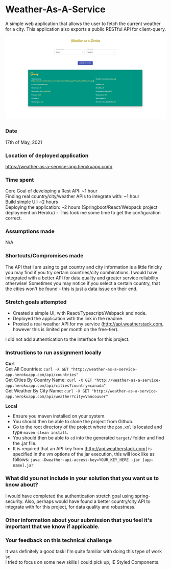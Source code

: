 # Weather-As-A-Service
A simple web application that allows the user to fetch the current weather for a city. This application also exports a public RESTful API for client-query.

![Application Image](./src/main/resources/assets/application-ui.PNG)

### Date
17th of May, 2021

### Location of deployed application
https://weather-as-a-service-app.herokuapp.com/

### Time spent
Core Goal of developing a Rest API: ~1 hour  
Finding real country/city/weather APIs to integrate with: ~1 hour  
Build simple UI: ~2 hours  
Deploying the application: ~2 hours (Springboot/React/Webpack project deployment on Heroku) - This took me some time 
to get the configuration correct.

### Assumptions made
N/A

### Shortcuts/Compromises made
The API that I am using to get country and city information is a little finicky you may find if you try certain 
countries/city combinations. I would have integrated with a better API for data quality and greater service reliability
otherwise! Sometimes you may notice if you select a certain country, that the cities won't be found - this is just a data issue
on their end.

### Stretch goals attempted
- Created a simple UI, with React/Typescript/Webpack and node.
- Deployed the application with the link in the readme.
- Proxied a real weather API for my service (http://api.weatherstack.com, however this is limited per month on the free-tier).

I did not add authentication to the interface for this project.

### Instructions to run assignment locally

**Curl**  
Get All Countries: `curl -X GET "http://weather-as-a-service-app.herokuapp.com/api/countries"`  
Get Cities By Country Name: `curl -X GET "http://weather-as-a-service-app.herokuapp.com/api/cities?country=canada"`  
Get Weather By City Name: `curl -X GET "http://weather-as-a-service-app.herokuapp.com/api/weather?city=Vancouver"`  

**Local**  
- Ensure you maven installed on your system.
- You should then be able to clone the project from Github.
- Go to the root directory of the project where the `pom.xml` is located and type `maven clean install`.
- You should then be able to `cd` into the generated `target/` folder and find the .jar file.
- It is required that an API key from [http://api.weatherstack.com] is specified in the vm options of the jar execution, this will look like as follows:
`java -Dweather-api-access-key=YOUR_KEY_HERE -jar [app-name].jar`

### What did you not include in your solution that you want us to know about?
I would have completed the authentication stretch goal using spring-security. Also, perhaps would have found a better 
country/city API to integrate with for this project, for data quality and robustness.

### Other information about your submission that you feel it's important that we know if applicable.
### Your feedback on this technical challenge
It was definitely a good task! I'm quite familiar with doing this type of work so  
I tried to focus on some new skills I could pick up, IE Styled Components. 
